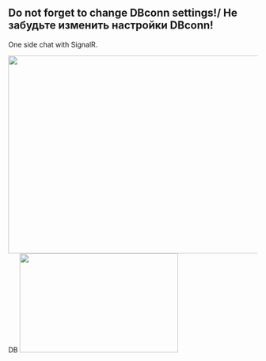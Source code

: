Do not forget to change DBconn settings!/ Не забудьте изменить настройки DBconn!
--------
One side chat with SignalR.

  <img src="https://cdn.discordapp.com/attachments/773407242670178316/776898454294626364/2020-11-14_01-27-51.gif" width="720" height="400">
DB

  <img src="https://cdn.discordapp.com/attachments/773407242670178316/776899127581474826/unknown.png" width="320" height="200">

